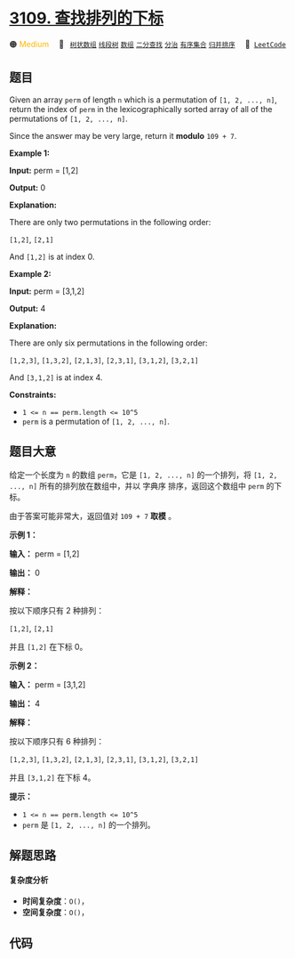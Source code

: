 # [3109. 查找排列的下标](https://leetcode.com/problems/find-the-index-of-permutation)

🟠 <font color=#ffb800>Medium</font>&emsp; 🔖&ensp; [`树状数组`](/tag/binary-indexed-tree.md) [`线段树`](/tag/segment-tree.md) [`数组`](/tag/array.md) [`二分查找`](/tag/binary-search.md) [`分治`](/tag/divide-and-conquer.md) [`有序集合`](/tag/ordered-set.md) [`归并排序`](/tag/merge-sort.md)&emsp; 🔗&ensp;[`LeetCode`](https://leetcode.com/problems/find-the-index-of-permutation)

## 题目

Given an array `perm` of length `n` which is a permutation of `[1, 2, ...,
n]`, return the index of `perm` in the lexicographically sorted array of all
of the permutations of `[1, 2, ..., n]`.

Since the answer may be very large, return it **modulo** `109 + 7`.



**Example 1:**

**Input:** perm = [1,2]

**Output:** 0

**Explanation:**

There are only two permutations in the following order:

`[1,2]`, `[2,1]`  
  
And `[1,2]` is at index 0.

**Example 2:**

**Input:** perm = [3,1,2]

**Output:** 4

**Explanation:**

There are only six permutations in the following order:

`[1,2,3]`, `[1,3,2]`, `[2,1,3]`, `[2,3,1]`, `[3,1,2]`, `[3,2,1]`  
  
And `[3,1,2]` is at index 4.



**Constraints:**

  * `1 <= n == perm.length <= 10^5`
  * `perm` is a permutation of `[1, 2, ..., n]`.


## 题目大意

给定一个长度为 `n` 的数组 `perm`，它是 `[1, 2, ..., n]` 的一个排列，将 `[1, 2, ..., n]`
所有的排列放在数组中，并以 字典序 排序，返回这个数组中 `perm` 的下标。

由于答案可能非常大，返回值对 `109 + 7` **取模** 。



**示例 1：**

**输入：** perm = [1,2]

**输出：** 0

**解释：**

按以下顺序只有 2 种排列：

`[1,2]`, `[2,1]`  
  
并且 `[1,2]` 在下标 0。

**示例 2：**

**输入：** perm = [3,1,2]

**输出：** 4

**解释：**

按以下顺序只有 6 种排列：

`[1,2,3]`, `[1,3,2]`, `[2,1,3]`, `[2,3,1]`, `[3,1,2]`, `[3,2,1]`  
  
并且 `[3,1,2]` 在下标 4。



**提示：**

  * `1 <= n == perm.length <= 10^5`
  * `perm` 是 `[1, 2, ..., n]` 的一个排列。


## 解题思路

#### 复杂度分析

- **时间复杂度**：`O()`，
- **空间复杂度**：`O()`，

## 代码

```javascript

```